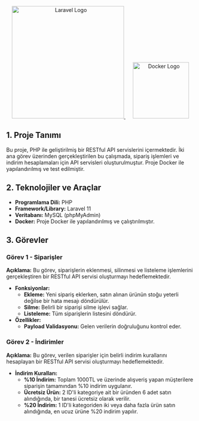 <p align="center">
  <a href="https://laravel.com" target="_blank">
    <img src="https://raw.githubusercontent.com/laravel/art/master/logo-lockup/5%20SVG/2%20CMYK/1%20Full%20Color/laravel-logolockup-cmyk-red.svg" width="300" alt="Laravel Logo">
  </a>
  <a href="https://www.docker.com" target="_blank" style="margin-left: 20px;">
    <img src="https://www.docker.com/wp-content/uploads/2022/03/Moby-logo.png" width="150" alt="Docker Logo">
  </a>
</p>


<h2>1. Proje Tanımı</h2>
Bu proje, PHP ile geliştirilmiş bir RESTful API servislerini içermektedir. İki ana görev üzerinden gerçekleştirilen bu çalışmada, sipariş işlemleri ve indirim hesaplamaları için API servisleri oluşturulmuştur. Proje Docker ile yapılandırılmış ve test edilmiştir.

<h2>2. Teknolojiler ve Araçlar</h2>
<ul>
  <li><strong>Programlama Dili:</strong> PHP</li>
  <li><strong>Framework/Library:</strong> Laravel 11</li>
  <li><strong>Veritabanı:</strong> MySQL (phpMyAdmin)</li>
  <li><strong>Docker:</strong> Proje Docker ile yapılandırılmış ve çalıştırılmıştır.</li>
</ul>

<h2>3. Görevler</h2>

<h3>Görev 1 - Siparişler</h3>
<p><strong>Açıklama:</strong> Bu görev, siparişlerin eklenmesi, silinmesi ve listeleme işlemlerini gerçekleştiren bir RESTful API servisi oluşturmayı hedeflemektedir.</p>
<ul>
  <li><strong>Fonksiyonlar:</strong>
    <ul>
      <li><strong>Ekleme:</strong> Yeni sipariş eklerken, satın alınan ürünün stoğu yeterli değilse bir hata mesajı döndürülür.</li>
      <li><strong>Silme:</strong> Belirli bir siparişi silme işlevi sağlar.</li>
      <li><strong>Listeleme:</strong> Tüm siparişlerin listesini döndürür.</li>
    </ul>
  </li>
  <li><strong>Özellikler:</strong>
    <ul>
      <li><strong>Payload Validasyonu:</strong> Gelen verilerin doğruluğunu kontrol eder.</li>
    </ul>
  </li>
</ul>

<h3>Görev 2 - İndirimler</h3>
<p><strong>Açıklama:</strong> Bu görev, verilen siparişler için belirli indirim kurallarını hesaplayan bir RESTful API servisi oluşturmayı hedeflemektedir.</p>
<ul>
  <li><strong>İndirim Kuralları:</strong>
    <ul>
      <li><strong>%10 İndirim:</strong> Toplam 1000TL ve üzerinde alışveriş yapan müşterilere siparişin tamamından %10 indirim uygulanır.</li>
      <li><strong>Ücretsiz Ürün:</strong> 2 ID'li kategoriye ait bir üründen 6 adet satın alındığında, bir tanesi ücretsiz olarak verilir.</li>
      <li><strong>%20 İndirim:</strong> 1 ID'li kategoriden iki veya daha fazla ürün satın alındığında, en ucuz ürüne %20 indirim yapılır.</li>
    </ul>
  </li>
</ul>
